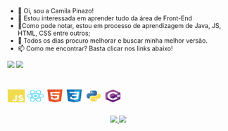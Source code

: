 - 👋 Oi, sou a Camila Pinazo!
- 👀 Estou interessada em aprender tudo da área de Front-End
- 🌱Como pode notar, estou em processo de aprendizagem de Java, JS, HTML, CSS entre outros;
- 💞️ Todos os dias procuro melhorar e buscar minha melhor versão.
- 📫 Como me encontrar? Basta clicar nos links abaixo!



<div> 
    <a href = "mailto:mila.pinazo@gmail.com"><img src="https://img.shields.io/badge/-Gmail-%23333?style=for-the-badge&logo=gmail&logoColor=white" target="_blank"></a>
  <a href="https://www.linkedin.com/in/camila-pinazo-silva-45875016a" target="_blank"><img src="https://img.shields.io/badge/-LinkedIn-%230077B5?style=for-the-badge&logo=linkedin&logoColor=white" target="_blank"></a> 
 
</div>

##

<div style="display: inline_block"><br>
  <img align="center" alt="Rafa-Js" height="30" width="40" src="https://raw.githubusercontent.com/devicons/devicon/master/icons/javascript/javascript-plain.svg">
  <img align="center" alt="Rafa-React" height="30" width="40" src="https://raw.githubusercontent.com/devicons/devicon/master/icons/react/react-original.svg">
  <img align="center" alt="Rafa-HTML" height="30" width="40" src="https://raw.githubusercontent.com/devicons/devicon/master/icons/html5/html5-original.svg">
  <img align="center" alt="Rafa-CSS" height="30" width="40" src="https://raw.githubusercontent.com/devicons/devicon/master/icons/css3/css3-original.svg">
  <img align="center" alt="Rafa-Python" height="30" width="40" src="https://raw.githubusercontent.com/devicons/devicon/master/icons/python/python-original.svg">
  <img align="center" alt="Rafa-Csharp" height="30" width="40" src="https://raw.githubusercontent.com/devicons/devicon/master/icons/csharp/csharp-original.svg">
</div>

##

<div align="center"><div align="center"><div align="center"><div align="center"><div align="center"><div align="center"><div align="center">
  <a href="https://github.com/camilapinazo"> 
  <img height="160em" src="https://github-readme-stats.vercel.app/api?username=camilapinazo&show_icons=true&theme=onedark&include_all_commits=true&count_private=true"/>
  <img height="140em" src="https://github-readme-stats.vercel.app/api/top-langs/?username=camilapinazo&layout=compact&langs_count=7&theme=onedark"/>
</div>




<!---
camilapinazo/camilapinazo is a ✨ special ✨ repository because its `README.md` (this file) appears on your GitHub profile.
You can click the Preview link to take a look at your changes.
--->
